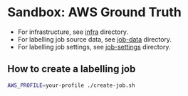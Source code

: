 
# Sandbox: AWS Ground Truth

* For infrastructure, see [infra](./infra) directory.
* For labelling job source data, see [job-data](./job-data) directory.
* For labelling job settings, see [job-settings](./job-settings) directory.

## How to create a labelling job

```sh
AWS_PROFILE=your-profile ./create-job.sh
```
